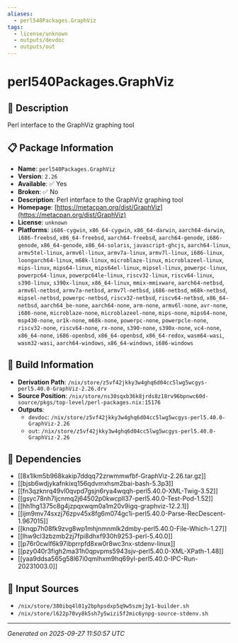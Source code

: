 ```yaml
---
aliases:
  - perl540Packages.GraphViz
tags:
  - license/unknown
  - outputs/devdoc
  - outputs/out
---
```


# perl540Packages.GraphViz

## 📝 Description

Perl interface to the GraphViz graphing tool

## 📋 Package Information

- **Name**: `perl540Packages.GraphViz`
- **Version**: `2.26`
- **Available**: ✅ Yes
- **Broken**: ✅ No
- **Description**: Perl interface to the GraphViz graphing tool
- **Homepage**: [https://metacpan.org/dist/GraphViz](https://metacpan.org/dist/GraphViz)
- **License**: `unknown`
- **Platforms**: `i686-cygwin`, `x86_64-cygwin`, `x86_64-darwin`, `aarch64-darwin`, `i686-freebsd`, `x86_64-freebsd`, `aarch64-freebsd`, `aarch64-genode`, `i686-genode`, `x86_64-genode`, `x86_64-solaris`, `javascript-ghcjs`, `aarch64-linux`, `armv5tel-linux`, `armv6l-linux`, `armv7a-linux`, `armv7l-linux`, `i686-linux`, `loongarch64-linux`, `m68k-linux`, `microblaze-linux`, `microblazeel-linux`, `mips-linux`, `mips64-linux`, `mips64el-linux`, `mipsel-linux`, `powerpc-linux`, `powerpc64-linux`, `powerpc64le-linux`, `riscv32-linux`, `riscv64-linux`, `s390-linux`, `s390x-linux`, `x86_64-linux`, `mmix-mmixware`, `aarch64-netbsd`, `armv6l-netbsd`, `armv7a-netbsd`, `armv7l-netbsd`, `i686-netbsd`, `m68k-netbsd`, `mipsel-netbsd`, `powerpc-netbsd`, `riscv32-netbsd`, `riscv64-netbsd`, `x86_64-netbsd`, `aarch64_be-none`, `aarch64-none`, `arm-none`, `armv6l-none`, `avr-none`, `i686-none`, `microblaze-none`, `microblazeel-none`, `mips-none`, `mips64-none`, `msp430-none`, `or1k-none`, `m68k-none`, `powerpc-none`, `powerpcle-none`, `riscv32-none`, `riscv64-none`, `rx-none`, `s390-none`, `s390x-none`, `vc4-none`, `x86_64-none`, `i686-openbsd`, `x86_64-openbsd`, `x86_64-redox`, `wasm64-wasi`, `wasm32-wasi`, `aarch64-windows`, `x86_64-windows`, `i686-windows`

## 🔧 Build Information

- **Derivation Path**: `/nix/store/z5vf42jkky3w4ghq6d04cc5lwg5wcgys-perl5.40.0-GraphViz-2.26.drv`
- **Source Position**: `/nix/store/ns30sqxb36k8jrds8z18rv96bpnwc60d-source/pkgs/top-level/perl-packages.nix:15176`
- **Outputs**:
  - `devdoc`:  `/nix/store/z5vf42jkky3w4ghq6d04cc5lwg5wcgys-perl5.40.0-GraphViz-2.26`
  - `out`:  `/nix/store/z5vf42jkky3w4ghq6d04cc5lwg5wcgys-perl5.40.0-GraphViz-2.26`

## 🔗 Dependencies

- [[8x1lkm5b968kakip7ddqq72zrwmmwfbf-GraphViz-2.26.tar.gz]]
- [[bjsb6wdjykafnkixq156qdvmxhsm2bai-bash-5.3p3]]
- [[fn3qzknrq49vl0qvpd7gsjn6rya4wqqh-perl5.40.0-XML-Twig-3.52]]
- [[gsyc78nh7ljcnmq2j64502p0kwcpll37-perl5.40.0-Test-Pod-1.52]]
- [[hh1hg1375c8g4jzpqxwqm0a1m20v9igq-graphviz-12.2.1]]
- [[ijm9mv74sxzj76zpv45x8fg6m074gc1i-perl5.40.0-Parse-RecDescent-1.967015]]
- [[knqp7h08fk9zvg8wp1mhjnmnmlk2dmby-perl5.40.0-File-Which-1.27]]
- [[lhw9cl3zbzmb2zj7fpi8dhxf930h9253-perl-5.40.0]]
- [[p76r0cwlf6k97ibprrpfd8xw0r8wc3nx-stdenv-linux]]
- [[pzy040r3figh2ma31h0qpvpms5943sjv-perl5.40.0-XML-XPath-1.48]]
- [[yaa9ddsa565g58l67i0qmlhxm9hq69yl-perl5.40.0-IPC-Run-20231003.0]]

## 📁 Input Sources

- `/nix/store/380ibq4l01y2bphpsdxp5q9w5szmj3y1-builder.sh`
- `/nix/store/l622p70vy8k5sh7y5wizi5f2mic6ynpg-source-stdenv.sh`

---
*Generated on 2025-09-27 11:50:57 UTC*
